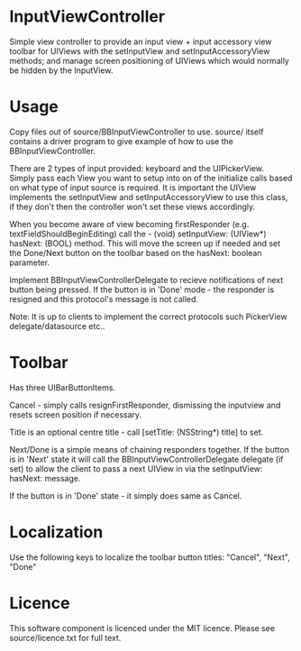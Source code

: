 InputViewController
===================

Simple view controller to provide an input view + input accessory view toolbar for 
UIViews with the setInputView and setInputAccessoryView methods; and manage screen positioning of
UIViews which would normally be hidden by the InputView.

Usage
=====

Copy files out of source/BBInputViewController to use.  source/ itself contains a driver program
to give example of how to use the BBInputViewController.  

There are 2 types of input provided: keyboard and the UIPickerView.  
Simply pass each View you want to setup into on of the initialize<XYZ> calls based 
on what type of input source is required.  It is important the UIView implements the
setInputView and setInputAccessoryView to use this class, if they don't then the controller won't set
these views accordingly.

When you become aware of view becoming firstResponder (e.g. textFieldShouldBeginEditing)
call the - (void) setInputView: (UIView*) hasNext: (BOOL) method.  This will move the screen up if needed and set
the Done/Next button on the toolbar based on the hasNext: boolean parameter.

Implement BBInputViewControllerDelegate<NSObject> to recieve notifications of next button being pressed.
If the button is in 'Done' mode - the responder is resigned and this protocol's message is not called.

Note: It is up to clients to implement the correct protocols such PickerView delegate/datasource etc..

Toolbar
=======

Has three UIBarButtonItems.  

Cancel - simply calls resignFirstResponder, dismissing the inputview and resets screen position if necessary.  

Title is an optional centre title - call [setTitle: (NSString*) title] to set.

Next/Done is a simple means of chaining responders together.  If the button is in 'Next' state 
it will call the BBInputViewControllerDelegate delegate (if set) to allow the client to pass a 
next UIView in via the setInputView: hasNext: message.

If the button is in 'Done' state - it simply does same as Cancel.

Localization
============

Use the following keys to localize the toolbar button titles:
"Cancel", "Next", "Done"

Licence
=======

This software component is licenced under the MIT licence.  Please see source/licence.txt for full text.
